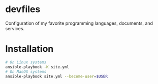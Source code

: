 # devfiles

Configuration of my favorite programming languages, documents, and services.

# Installation

```bash
# On Linux systems
ansible-playbook -K site.yml
# On MacOS systems
ansible-playbook site.yml --become-user=$USER
```
